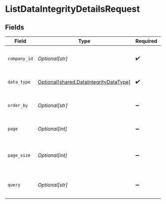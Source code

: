 # ListDataIntegrityDetailsRequest


## Fields

| Field                                                                                           | Type                                                                                            | Required                                                                                        | Description                                                                                     | Example                                                                                         |
| ----------------------------------------------------------------------------------------------- | ----------------------------------------------------------------------------------------------- | ----------------------------------------------------------------------------------------------- | ----------------------------------------------------------------------------------------------- | ----------------------------------------------------------------------------------------------- |
| `company_id`                                                                                    | *Optional[str]*                                                                                 | :heavy_check_mark:                                                                              | Unique identifier for a company.                                                                | 8a210b68-6988-11ed-a1eb-0242ac120002                                                            |
| `data_type`                                                                                     | [Optional[shared.DataIntegrityDataType]](undefined/models/shared/dataintegritydatatype.md)      | :heavy_check_mark:                                                                              | A key for a Codat data type.                                                                    | banking-accounts                                                                                |
| `order_by`                                                                                      | *Optional[str]*                                                                                 | :heavy_minus_sign:                                                                              | Field to order results by. [Read more](https://docs.codat.io/using-the-api/ordering-results).   | -modifiedDate                                                                                   |
| `page`                                                                                          | *Optional[int]*                                                                                 | :heavy_minus_sign:                                                                              | Page number. [Read more](https://docs.codat.io/using-the-api/paging).                           | 1                                                                                               |
| `page_size`                                                                                     | *Optional[int]*                                                                                 | :heavy_minus_sign:                                                                              | Number of records to return in a page. [Read more](https://docs.codat.io/using-the-api/paging). | 100                                                                                             |
| `query`                                                                                         | *Optional[str]*                                                                                 | :heavy_minus_sign:                                                                              | Codat query string. [Read more](https://docs.codat.io/using-the-api/querying).                  |                                                                                                 |